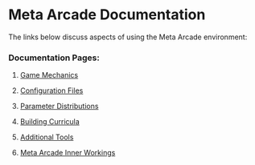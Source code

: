 Meta Arcade Documentation
========

The links below discuss aspects of using the Meta Arcade environment:

### Documentation Pages:

1. [Game Mechanics](./GameMechanics.md)

2. [Configuration Files](./ConfigurationFiles.md)

3. [Parameter Distributions](./ParameterDistributions.md)

4. [Building Curricula](./BuildingCurricula.md)

5. [Additional Tools](./AdditionalTools.md)

6. [Meta Arcade Inner Workings](./InnerWorkings.md)
